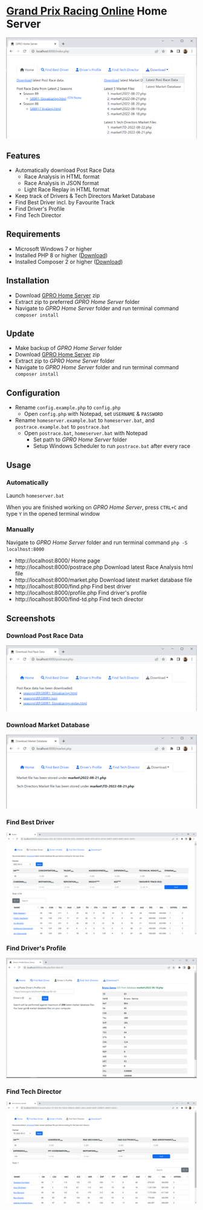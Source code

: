 # [Grand Prix Racing Online](https://www.gpro.net) Home Server
![](screenshots/home.png)

## Features
- Automatically download Post Race Data
  - Race Analysis in HTML format
  - Race Analysis in JSON format
  - Light Race Replay in HTML format
- Keep track of Drivers & Tech Directors Market Database
- Find Best Driver incl. by Favourite Track
- Find Driver's Profile
- Find Tech Director

## Requirements
- Microsoft Windows 7 or higher
- Installed PHP 8 or higher ([Download](https://windows.php.net/download))
- Installed Composer 2 or higher ([Download](https://getcomposer.org/doc/00-intro.md#installation-windows))

## Installation
- Download [GPRO Home Server](https://github.com/farkhad/gpro/archive/refs/heads/main.zip) zip
- Extract zip to preferred *GPRO Home Server* folder
- Navigate to *GPRO Home Server* folder and run terminal command `composer install`

## Update
- Make backup of *GPRO Home Server* folder
- Download [GPRO Home Server](https://github.com/farkhad/gpro/archive/refs/heads/main.zip) zip
- Extract zip to *GPRO Home Server* folder
- Navigate to *GPRO Home Server* folder and run terminal command `composer install`

## Configuration
- Rename `config.example.php` to `config.php`
  - Open `config.php` with Notepad, set `USERNAME` & `PASSWORD`
- Rename `homeserver.example.bat` to `homeserver.bat`, and `postrace.example.bat` to `postrace.bat`
  - Open `postrace.bat`, `homeserver.bat` with Notepad
    - Set path to *GPRO Home Server* folder
    - Setup Windows Scheduler to run `postrace.bat` after every race

## Usage
### Automatically
Launch `homeserver.bat` 

When you are finished working on *GPRO Home Server*, press `CTRL+C` and type `Y` in the opened terminal window

### Manually
Navigate to *GPRO Home Server* folder and run terminal command `php -S localhost:8000`
- http://localhost:8000/ Home page
- http://localhost:8000/postrace.php Download latest Race Analysis html file
- http://localhost:8000/market.php Download latest market database file
- http://localhost:8000/find.php Find best driver
- http://localhost:8000/profile.php Find driver's profile
- http://localhost:8000/find-td.php Find tech director

## Screenshots
### Download Post Race Data
![](screenshots/postrace.png)
### Download Market Database
![](screenshots/market.png)
### Find Best Driver
![](screenshots/find.png)
### Find Driver's Profile
![](screenshots/profile.png)
### Find Tech Director
![](screenshots/find-td.png)
